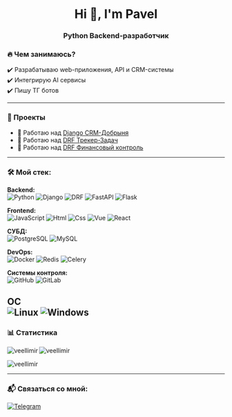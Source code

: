 <h1 align="center">Hi 👋, I'm Pavel</h1>
<h3 align="center">Python Backend-разработчик</h3>

<h3>🔥 Чем занимаюсь? </h3>
✔️ Разрабатываю web-приложения, API и CRM-системы<br>
✔️ Интегрирую AI сервисы<br>
✔️ Пишу ТГ ботов<br>

---

### 🚀 Проекты
- 🔭 Работаю над [Django CRM-Добрыня](https://github.com/veellimir/Django_Journal_Dobrynya)
- 🔭 Работаю над [DRF Трекер-Задач](https://github.com/veellimir/Djangorest-Mobile_Backend)
- 🔭 Работаю над [DRF Финансовый контроль](https://github.com/veellimir/My_money_smart)

---

### 🛠 Мой стек:
**Backend:** <br>
![Python](https://img.shields.io/badge/-Python-2f4f4f?style=for-the-badge&logo=python) 
![Django](https://img.shields.io/badge/-django-048280?style=for-the-badge&logo=django)
![DRF](https://img.shields.io/badge/-djangorestframework-048280?style=for-the-badge&logo=djangorestframework)
![FastAPI](https://img.shields.io/badge/-fastapi-e4ecfc?style=for-the-badge&logo=fastapi)
![Flask](https://img.shields.io/badge/-flask-046f87?style=for-the-badge&logo=flask) 

**Frontend:** <br>
![JavaScript](https://img.shields.io/badge/-javascript-c0c0c0?style=for-the-badge&logo=javascript)
![Html](https://img.shields.io/badge/-html-008b8b?style=for-the-badge&logo=html5)
![Css](https://img.shields.io/badge/-css-57719b?style=for-the-badge&logo=c)
![Vue](https://img.shields.io/badge/-vue-085e17?style=for-the-badge&logo=v)
![React](https://img.shields.io/badge/-React-085e17?style=for-the-badge&logo=react)

**СУБД:** <br>
![PostgreSQL](https://img.shields.io/badge/-PostgreSQL-000000?style=for-the-badge&logo=postgresql)
![MySQL](https://img.shields.io/badge/-MySQL-000000?style=for-the-badge&logo=mysql)

**DevOps:** <br>
![Docker](https://img.shields.io/badge/-docker-042b7d?style=for-the-badge&logo=docker)
![Redis](https://img.shields.io/badge/-Redis-042b7d?style=for-the-badge&logo=redis)
![Celery](https://img.shields.io/badge/-Celery-042b7d?style=for-the-badge&logo=celery)

**Системы контроля:** <br>
![GitHub](https://img.shields.io/badge/-github-1c0c13?style=for-the-badge&logo=github)
![GitLab](https://img.shields.io/badge/-gitlab-1c0c13?style=for-the-badge&logo=gitlab) <br>

**OC** <br>
![Linux](https://img.shields.io/badge/-linux(ubuntu)-5b1a7e?style=for-the-badge&logo=linux) 
![Windows](https://img.shields.io/badge/-Windows-04457d?style=for-the-badge&logo=windows) <br>
---

### 📊 Статистика  
<p>
  <img align="left" src="https://github-readme-stats.vercel.app/api/top-langs?username=veellimir&show_icons=true&locale=en&layout=compact" alt="veellimir" />
</p>

<p>
  <img align="center" src="https://github-readme-stats.vercel.app/api?username=veellimir&show_icons=true&locale=en" alt="veellimir" />
</p>

<p>
  <img align="center" src="https://github-readme-streak-stats.herokuapp.com/?user=veellimir&" alt="veellimir" />
</p>

---

### 📬 Связаться со мной:
[![Telegram](https://img.shields.io/badge/-Telegram-04597c?style=for-the-badge&logo=telegram)](https://t.me/Pa_0tel)

